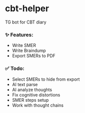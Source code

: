 # cbt-helper

TG bot for CBT diary  

### :sparkles: Features:

- Write SMER
- Write Braindump
- Export SMERs to PDF

### ✅ Todo:

- Select SMERs to hide from export
- AI text parse
- AI analyze thoughts
- Fix cognitive distortions
- SMER steps setup
- Work with thought chains

